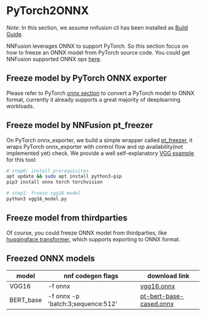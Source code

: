 # PyTorch2ONNX

*Note:* In this section, we assume nnfusion cli has been installed as [Build Guide](https://github.com/microsoft/nnfusion/wiki/Build-Guide).

NNFusion leverages ONNX to support PyTorch. So this section focus on how to freeze an ONNX model from PyTorch source code. You could get NNFusion supported ONNX ops [here](../../thirdparty/ngraph/src/nnfusion/frontend/onnx_import/ops_bridge.cpp).

## Freeze model by PyTorch ONNX exporter

Please refer to PyTorch [onnx section](https://pytorch.org/docs/stable/onnx.html) to convert a PyTorch model to ONNX format, currently it already supports a great majority of deeplearning workloads.

## Freeze model by NNFusion pt_freezer

On PyTorch onnx_exporter, we build a simple wrapper called [pt_freezer](./pytorch_freezer.py), it wraps PyTorch onnx_exporter with control flow and op availability(not implemented yet) check. We provide a well self-explanatory [VGG example](./vgg16_model.py) for this tool:

```bash
# step0: install prerequisites
apt update && sudo apt install python3-pip
pip3 install onnx torch torchvision

# step1: freeze vgg16 model
python3 vgg16_model.py
```

## Freeze model from thirdparties

Of course, you could freeze ONNX model from thirdparties, like [huggingface transformer](https://github.com/huggingface/transformers/blob/master/notebooks/04-onnx-export.ipynb), which supports exporting to ONNX format.

## Freezed ONNX models

| model         | nnf codegen flags                 | download link |
| -----------   | -----------                       | -----------   |
| VGG16         | -f onnx                           | [vgg16.onnx](https://nnfusion.blob.core.windows.net/models/onnx/vgg16.onnx) |
| BERT_base     | -f onnx -p 'batch:3;sequence:512' | [pt-bert-base-cased.onnx](https://nnfusion.blob.core.windows.net/models/onnx/bert/pt-bert-base-cased.onnx) |
